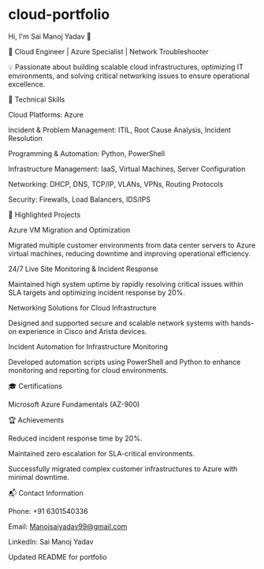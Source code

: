 # cloud-portfolio

Hi, I'm Sai Manoj Yadav 👋

🚀 Cloud Engineer | Azure Specialist | Network Troubleshooter

💡 Passionate about building scalable cloud infrastructures, optimizing IT environments, and solving critical networking issues to ensure operational excellence.

🔧 Technical Skills

Cloud Platforms: Azure

Incident & Problem Management: ITIL, Root Cause Analysis, Incident Resolution

Programming & Automation: Python, PowerShell

Infrastructure Management: IaaS, Virtual Machines, Server Configuration

Networking: DHCP, DNS, TCP/IP, VLANs, VPNs, Routing Protocols

Security: Firewalls, Load Balancers, IDS/IPS

📂 Highlighted Projects

Azure VM Migration and Optimization

Migrated multiple customer environments from data center servers to Azure virtual machines, reducing downtime and improving operational efficiency.

24/7 Live Site Monitoring & Incident Response

Maintained high system uptime by rapidly resolving critical issues within SLA targets and optimizing incident response by 20%.

Networking Solutions for Cloud Infrastructure

Designed and supported secure and scalable network systems with hands-on experience in Cisco and Arista devices.

Incident Automation for Infrastructure Monitoring

Developed automation scripts using PowerShell and Python to enhance monitoring and reporting for cloud environments.

🎓 Certifications

Microsoft Azure Fundamentals (AZ-900)

🏆 Achievements

Reduced incident response time by 20%.

Maintained zero escalation for SLA-critical environments.

Successfully migrated complex customer infrastructures to Azure with minimal downtime.

📬 Contact Information

Phone: +91 6301540336

Email: Manojsaiyadav99@gmail.com

LinkedIn: Sai Manoj Yadav

Updated README for portfolio
